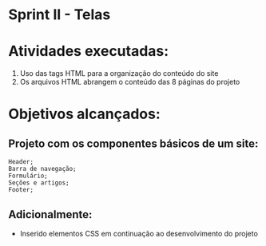 # Sprint II - Telas
# Atividades executadas:
1. Uso das tags HTML para a organização do conteúdo do site
2. Os arquivos HTML abrangem o conteúdo das 8 páginas do projeto

# Objetivos alcançados:
## Projeto com os componentes básicos de um site: 
```
Header;
Barra de navegação; 
Formulário; 
Seções e artigos; 
Footer;
``` 
## Adicionalmente:
- Inserido elementos CSS em continuação ao desenvolvimento do projeto

